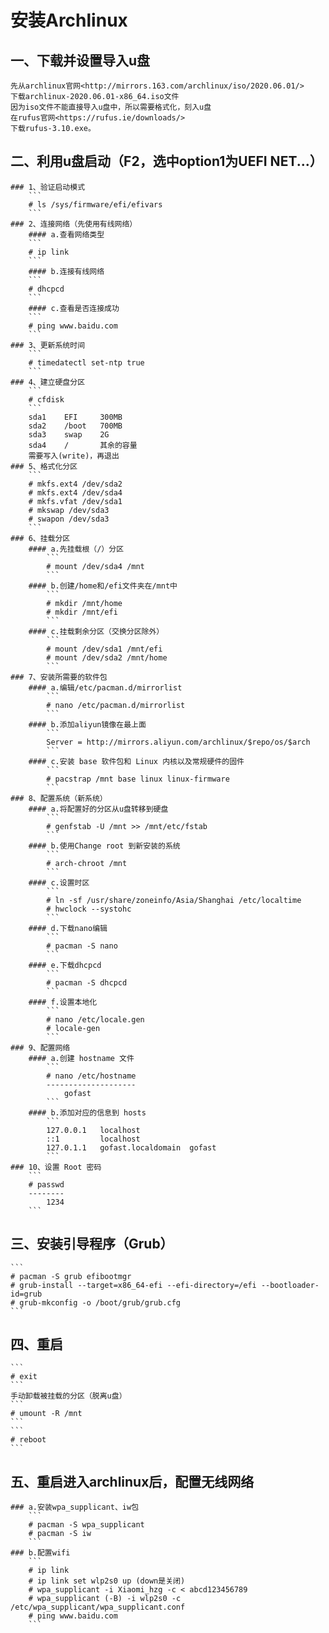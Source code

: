 安装Archlinux
============
一、下载并设置导入u盘
------------------
    先从archlinux官网<http://mirrors.163.com/archlinux/iso/2020.06.01/>
    下载archlinux-2020.06.01-x86_64.iso文件
    因为iso文件不能直接导入u盘中，所以需要格式化，刻入u盘
    在rufus官网<https://rufus.ie/downloads/>
    下载rufus-3.10.exe。
二、利用u盘启动（F2，选中option1为UEFI NET...）
------------------------------------------
    ### 1、验证启动模式
        ```
        # ls /sys/firmware/efi/efivars
        ```
    ### 2、连接网络（先使用有线网络）
        #### a.查看网络类型
        ```
        # ip link
        ```
        #### b.连接有线网络
        ```
        # dhcpcd
        ```
        #### c.查看是否连接成功
        ```
        # ping www.baidu.com
        ```
    ### 3、更新系统时间
        ```
        # timedatectl set-ntp true
        ```
    ### 4、建立硬盘分区
        ```
        # cfdisk
        ```
        sda1    EFI     300MB
        sda2    /boot   700MB
        sda3    swap    2G
        sda4    /       其余的容量
        需要写入(write)，再退出
    ### 5、格式化分区
        ```
        # mkfs.ext4 /dev/sda2
        # mkfs.ext4 /dev/sda4
        # mkfs.vfat /dev/sda1
        # mkswap /dev/sda3
        # swapon /dev/sda3
        ```
    ### 6、挂载分区
        #### a.先挂载根（/）分区
            ```
            # mount /dev/sda4 /mnt
            ```
        #### b.创建/home和/efi文件夹在/mnt中
            ```
            # mkdir /mnt/home
            # mkdir /mnt/efi
            ```
        #### c.挂载剩余分区（交换分区除外）
            ```
            # mount /dev/sda1 /mnt/efi
            # mount /dev/sda2 /mnt/home
            ```
    ### 7、安装所需要的软件包
        #### a.编辑/etc/pacman.d/mirrorlist
            ```
            # nano /etc/pacman.d/mirrorlist
            ```
        #### b.添加aliyun镜像在最上面
            ```
            Server = http://mirrors.aliyun.com/archlinux/$repo/os/$arch
            ```
        #### c.安装 base 软件包和 Linux 内核以及常规硬件的固件
            ```
            # pacstrap /mnt base linux linux-firmware
            ```
    ### 8、配置系统（新系统）
        #### a.将配置好的分区从u盘转移到硬盘
            ```
            # genfstab -U /mnt >> /mnt/etc/fstab
            ```
        #### b.使用Change root 到新安装的系统
            ```
            # arch-chroot /mnt
            ```
        #### c.设置时区
            ```
            # ln -sf /usr/share/zoneinfo/Asia/Shanghai /etc/localtime
            # hwclock --systohc
            ```
        #### d.下载nano编辑
            ```
            # pacman -S nano
            ```
        #### e.下载dhcpcd
            ```
            # pacman -S dhcpcd
            ```
        #### f.设置本地化
            ```
            # nano /etc/locale.gen
            # locale-gen
            ```
    ### 9、配置网络
        #### a.创建 hostname 文件
            ```
            # nano /etc/hostname
            --------------------
                gofast
            ```
        #### b.添加对应的信息到 hosts
            ```
            127.0.0.1	localhost
            ::1		    localhost
            127.0.1.1	gofast.localdomain	gofast
            ```
    ### 10、设置 Root 密码
        ```
        # passwd
        --------
            1234
        ```
三、安装引导程序（Grub）
-------------------
    ```
    # pacman -S grub efibootmgr
    # grub-install --target=x86_64-efi --efi-directory=/efi --bootloader-id=grub
    # grub-mkconfig -o /boot/grub/grub.cfg
    ```
四、重启
------
    ```
    # exit
    ```
    手动卸载被挂载的分区（脱离u盘）
    ```
    # umount -R /mnt
    ```
    ```
    # reboot
    ```
五、重启进入archlinux后，配置无线网络
--------------------------------
    ### a.安装wpa_supplicant、iw包
        ```
        # pacman -S wpa_supplicant
        # pacman -S iw
        ```
    ### b.配置wifi
        ```
        # ip link
        # ip link set wlp2s0 up (down是关闭)
        # wpa_supplicant -i Xiaomi_hzg -c < abcd123456789
        # wpa_supplicant (-B) -i wlp2s0 -c /etc/wpa_supplicant/wpa_supplicant.conf
        # ping www.baidu.com
        ```